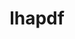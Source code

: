 ---
title: "lhapdf"
layout: cache
categories: [package, develop]
meta: {"versions": ["6.5.5"], "compilers": ["gcc@=11.4.0"], "oss": ["ubuntu22.04"], "platforms": ["linux"], "targets": ["x86_64_v3"], "stacks": ["hep", "root"], "num_specs": 7, "num_specs_by_stack": {"hep": 7, "root": 7}}
spec_details: [{"hash": "53md6dwneikw4h62fxdmpzzxrpuzyaja", "compiler": "gcc@=11.4.0", "versions": ["6.5.5"], "os": "ubuntu22.04", "platform": "linux", "target": "x86_64_v3", "variants": ["build_system=autotools", "+python"], "stacks": ["hep", "root"], "size": "-", "tarball": "https://binaries.spack.io/develop/build_cache/linux-ubuntu22.04-x86_64_v3/gcc-11.4.0/lhapdf-6.5.5/linux-ubuntu22.04-x86_64_v3-gcc-11.4.0-lhapdf-6.5.5-53md6dwneikw4h62fxdmpzzxrpuzyaja.spack"}, {"hash": "qvbrb64rzo5uoitxygp22ocgxj36uc7v", "compiler": "gcc@=11.4.0", "versions": ["6.5.5"], "os": "ubuntu22.04", "platform": "linux", "target": "x86_64_v3", "variants": ["build_system=autotools", "+python"], "stacks": ["hep", "root"], "size": "-", "tarball": "https://binaries.spack.io/develop/build_cache/linux-ubuntu22.04-x86_64_v3/gcc-11.4.0/lhapdf-6.5.5/linux-ubuntu22.04-x86_64_v3-gcc-11.4.0-lhapdf-6.5.5-qvbrb64rzo5uoitxygp22ocgxj36uc7v.spack"}, {"hash": "4ho4ldndtrc7dkduce2ewdnqgrbqap22", "compiler": "gcc@=11.4.0", "versions": ["6.5.5"], "os": "ubuntu22.04", "platform": "linux", "target": "x86_64_v3", "variants": ["build_system=autotools", "+python"], "stacks": ["hep", "root"], "size": "-", "tarball": "https://binaries.spack.io/develop/build_cache/linux-ubuntu22.04-x86_64_v3/gcc-11.4.0/lhapdf-6.5.5/linux-ubuntu22.04-x86_64_v3-gcc-11.4.0-lhapdf-6.5.5-4ho4ldndtrc7dkduce2ewdnqgrbqap22.spack"}, {"hash": "ots7yeue3md6dqmeq7tbyion5m72mbi5", "compiler": "gcc@=11.4.0", "versions": ["6.5.5"], "os": "ubuntu22.04", "platform": "linux", "target": "x86_64_v3", "variants": ["build_system=autotools", "+python"], "stacks": ["hep", "root"], "size": "-", "tarball": "https://binaries.spack.io/develop/build_cache/linux-ubuntu22.04-x86_64_v3/gcc-11.4.0/lhapdf-6.5.5/linux-ubuntu22.04-x86_64_v3-gcc-11.4.0-lhapdf-6.5.5-ots7yeue3md6dqmeq7tbyion5m72mbi5.spack"}, {"hash": "w3munz3t7fvbbz6stwbi4xpxtmrwfd7k", "compiler": "gcc@=11.4.0", "versions": ["6.5.5"], "os": "ubuntu22.04", "platform": "linux", "target": "x86_64_v3", "variants": ["build_system=autotools", "+python"], "stacks": ["hep", "root"], "size": "-", "tarball": "https://binaries.spack.io/develop/build_cache/linux-ubuntu22.04-x86_64_v3/gcc-11.4.0/lhapdf-6.5.5/linux-ubuntu22.04-x86_64_v3-gcc-11.4.0-lhapdf-6.5.5-w3munz3t7fvbbz6stwbi4xpxtmrwfd7k.spack"}, {"hash": "mz3lfcjhly4zivdly54es3e3eyldhsnb", "compiler": "gcc@=11.4.0", "versions": ["6.5.5"], "os": "ubuntu22.04", "platform": "linux", "target": "x86_64_v3", "variants": ["build_system=autotools", "+python"], "stacks": ["hep", "root"], "size": "-", "tarball": "https://binaries.spack.io/develop/build_cache/linux-ubuntu22.04-x86_64_v3/gcc-11.4.0/lhapdf-6.5.5/linux-ubuntu22.04-x86_64_v3-gcc-11.4.0-lhapdf-6.5.5-mz3lfcjhly4zivdly54es3e3eyldhsnb.spack"}, {"hash": "37mpzgxep5ffjqtvnaj2mhdjnr3satzk", "compiler": "gcc@=11.4.0", "versions": ["6.5.5"], "os": "ubuntu22.04", "platform": "linux", "target": "x86_64_v3", "variants": ["build_system=autotools", "+python"], "stacks": ["hep", "root"], "size": "-", "tarball": "https://binaries.spack.io/develop/build_cache/linux-ubuntu22.04-x86_64_v3/gcc-11.4.0/lhapdf-6.5.5/linux-ubuntu22.04-x86_64_v3-gcc-11.4.0-lhapdf-6.5.5-37mpzgxep5ffjqtvnaj2mhdjnr3satzk.spack"}]
---
